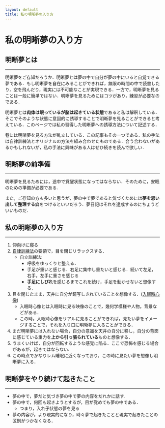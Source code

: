 ```yaml
---
layout: default
title: 私の明晰夢の入り方
---
```


# 私の明晰夢の入り方

## 明晰夢とは
---
明晰夢をご存知だろうか．明晰夢とは夢の中で自分が夢の中にいると自覚できる夢である．もし明晰夢を自在にみることができれば，無限の時間の中で読書したり，空を飛んだり，現実には不可能なことが実現できる．一方で，明晰夢を見ることは一般に簡単ではない．明晰夢を見るためにはコツがあり，練習が必要なのである．


明晰夢とは**肉体は眠っているが脳は起きている状態**であると私は解釈している．そこでそのような状態に意図的に誘導することで明晰夢を見ることができると考えている．このページでは私の習得した明晰夢への誘導方法について記述する．


巷には明晰夢を見る方法が乱立している．この記事もその一つである．私の手法は自律訓練法とオリジナルの方法を組み合わせたものである．合う合わないがあるかもしれないが，私の手法に興味がある人はぜひ続きを読んで欲しい．

## 明晰夢の前準備
---
明晰夢を見るためには，途中で覚醒状態になってはならない．そのために，安眠のための準備が必要である.

また，ご存知の方も多いと思うが，夢の中で夢であると気づくためには**夢を思い出して整理する**癖をつけるといいだろう．夢日記はそれを達成するのにちょうどいいものだ．

## 私の明晰夢の入り方
---
1. 仰向けに寝る
2. [自律訓練法](https://ja.wikipedia.org/wiki/%E8%87%AA%E5%BE%8B%E8%A8%93%E7%B7%B4%E6%B3%95)の要領で，目を閉じリラックスする．
    - 自立訓練法:
        - 呼吸をゆっくりと整える．
        - 手足が重いと感じる．右足に集中し重たいと感じる．続いて左足，右手，左手に重さを感じる
        - **手足にしびれ**を感じるまでこれを続け，手足を動かせないと想像する．
3. 目を閉じたまま，天井に自分が鏡写しされていることを想像する．([入眠時心像](/2019/01/29/hypnagogic_imagery.html))
    - 入眠時心像とは入眠時に見る映像のことで，幾何学模様や人物，背景などがある．
    - この時，入眠時心像をリアルに見ることができれば，見たい夢をイメージすることで，それを入り口に明晰夢に入ることができる．
4. まだ明晰夢には入れない場合，自分の意識を天井の自分に移し，自分の背面に感じている重力を**上から引っ張られている**ものと想像する．
5. うまくいけば，自分が回転するような感覚に陥る．ここで恐怖を感じる場合があるが，起きてはならない.
6. この時点でかなりレム睡眠に近くなっており，この時に見たい夢を想像し明晰夢に入る．


## 明晰夢をやり続けて起きたこと
---
- 夢の中で，夢だと気づき夢の中で夢の内容をだれかに話す．
- 夢の中で，何回も起きようとするが，目が覚めても夢の中である．
    - つまり，入れ子状態の夢を見る
- 夢の内容が，より現実的になり，時々夢で起きたことと現実で起きたことの区別がつかなくなる．




